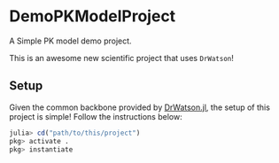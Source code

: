 # DemoPKModelProject
A Simple PK model demo project.

This is an awesome new scientific project that uses `DrWatson`!

## Setup

Given the common backbone provided by [DrWatson.jl](https://juliadynamics.github.io/DrWatson.jl/dev/), the setup of this project is simple! Follow the instructions below: 

```julia 
julia> cd("path/to/this/project")
pkg> activate .
pkg> instantiate
```
